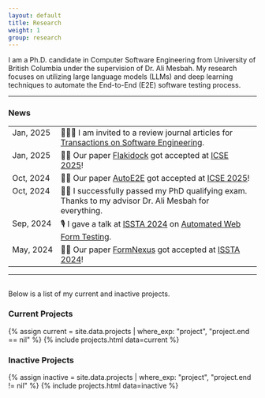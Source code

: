 ```yaml
---
layout: default
title: Research
weight: 1
group: research
---
```


I am a Ph.D. candidate in Computer Software Engineering from University of British Columbia under the supervision of Dr. Ali Mesbah. My research focuses on utilizing large language models (LLMs) and deep learning techniques to automate the End-to-End (E2E) software testing process.

---

### News

<table style="margin-bottom: 15px">
  <tr>
    <td style="vertical-align: top;">Jan,&nbsp;2025</td>
    <td>
    🧑🏻‍💻 I am invited to a review journal articles for <a href="https://www.computer.org/csdl/journal/ts" target="_blank">Transactions on Software Engineering</a>.
    </td>
  </tr>
  <tr>
    <td style="vertical-align: top;">Jan,&nbsp;2025</td>
    <td>
    🎉🎉 Our paper <a href="https://www.computer.org/csdl/proceedings-article/icse/2025/056900a678/251mGE6xELC" target="_blank">Flakidock</a> got accepted at <a href="https://conf.researchr.org/home/icse-2025" target="_blank">ICSE 2025</a>!
    </td>
  </tr>
  <tr>
    <td style="vertical-align: top;">Oct,&nbsp;2024</td>
    <td>
    🎉🎉 Our paper <a href="https://www.computer.org/csdl/proceedings-article/icse/2025/056900a678/251mGE6xELC" target="_blank">AutoE2E</a> got accepted at <a href="https://conf.researchr.org/home/icse-2025" target="_blank">ICSE 2025</a>!
    </td>
  </tr>
  <tr>
    <td style="vertical-align: top;">Oct,&nbsp;2024</td>
    <td>
    🙏🏻 I successfully passed my PhD qualifying exam. Thanks to my advisor Dr. Ali Mesbah for everything.
    </td>
  </tr>
  <tr>
    <td style="vertical-align: top;">Sep,&nbsp;2024</td>
    <td>
    🎙️ I gave a talk at <a href="https://conf.researchr.org/home/issta-2024" target="_blank">ISSTA 2024</a> on <a href="https://dl.acm.org/doi/abs/10.1145/3650212.3680332" target="_blank">Automated Web Form Testing</a>.
    </td>
  </tr>
  <tr>
    <td style="vertical-align: top;">May,&nbsp;2024</td>
    <td>
    🎉🎉 Our paper <a href="https://dl.acm.org/doi/abs/10.1145/3650212.3680332" target="_blank">FormNexus</a> got accepted at <a href="https://conf.researchr.org/home/issta-2024" target="_blank">ISSTA 2024</a>!
    </td>
  </tr>
</table>

---

<p style="margin-top: 30px">Below is a list of my current and inactive projects.</p>

### Current Projects
{% assign current = site.data.projects | where_exp: "project", "project.end == nil" %}
{% include projects.html data=current %}

### Inactive Projects
{% assign inactive = site.data.projects | where_exp: "project", "project.end != nil" %}
{% include projects.html data=inactive %}
